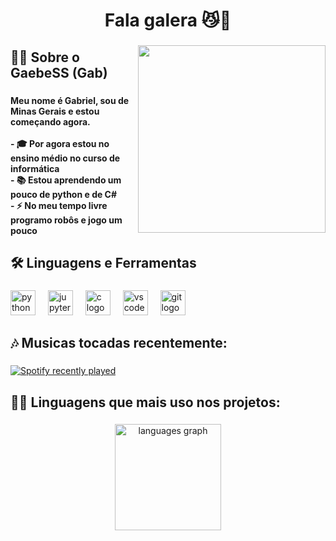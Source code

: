 <h1 align="center">Fala galera 😼👾</h1>

###

<img align="right" height="300" src="https://media1.tenor.com/m/hmDMrE1yMAkAAAAC/when-the-coding-when-the.gif"  />

###

<h2 align="left">👩‍💻  Sobre o GaebeSS (Gab)</h2>

###

<h4 align="left">Meu nome é Gabriel, sou de Minas Gerais e estou começando agora.<br><br>- 🎓 Por agora estou no ensino médio no curso de informática<br>- 📚 Estou aprendendo um pouco de python e de C#<br>- ⚡ No meu tempo livre programo robôs e jogo um pouco</h4>

###

<h2 align="left">🛠 Linguagens e Ferramentas</h2>

###

<div align="left">
  <img src="https://cdn.jsdelivr.net/gh/devicons/devicon/icons/python/python-original.svg" height="40" alt="python logo"  />
  <img width="12" />
  <img src="https://cdn.jsdelivr.net/gh/devicons/devicon/icons/jupyter/jupyter-original.svg" height="40" alt="jupyter logo"  />
  <img width="12" />
  <img src="https://cdn.jsdelivr.net/gh/devicons/devicon/icons/c/c-original.svg" height="40" alt="c logo"  />
  <img width="12" />
  <img src="https://cdn.jsdelivr.net/gh/devicons/devicon/icons/vscode/vscode-original.svg" height="40" alt="vscode logo"  />
  <img width="12" />
  <img src="https://cdn.jsdelivr.net/gh/devicons/devicon/icons/git/git-original.svg" height="40" alt="git logo"  />
</div>

###

<h2 align="left">🎶 Musicas tocadas recentemente:</h2>

###

<div align="left">
  <a href="https://open.spotify.com/user/314k6iajwp6kq3bgz2esv6gya3su">
    <img src="https://spotify-recently-played-readme.vercel.app/api?user=314k6iajwp6kq3bgz2esv6gya3su&count=5&unique=false" alt="Spotify recently played"  />
  </a>
</div>

###

<h2 align="left">👨‍💻 Linguagens que mais uso nos projetos:</h2>

###

<div align="center">
  <img src="https://github-readme-stats.vercel.app/api/top-langs?username=GaebeSS&locale=pt-br&hide_title=false&layout=compact&card_width=320&langs_count=5&theme=dark&hide_border=true&order=2" height="170" alt="languages graph"  />
</div>

###
